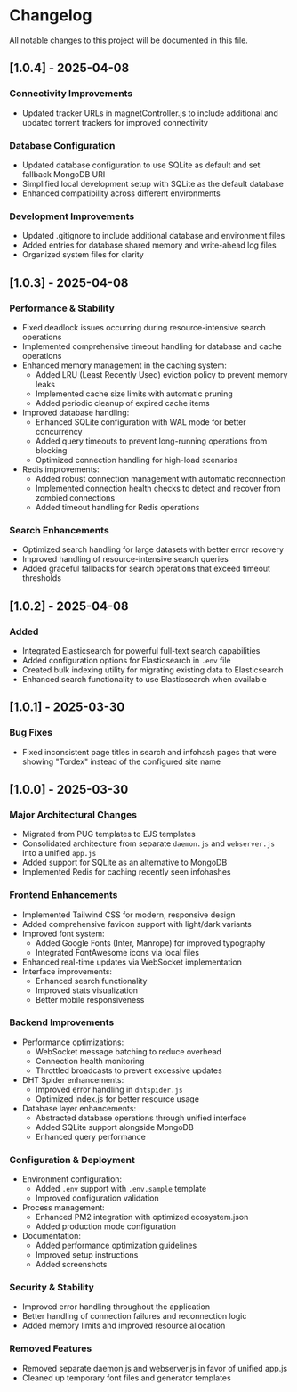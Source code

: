 # Changelog

All notable changes to this project will be documented in this file.

## [1.0.4] - 2025-04-08

### Connectivity Improvements
- Updated tracker URLs in magnetController.js to include additional and updated torrent trackers for improved connectivity

### Database Configuration
- Updated database configuration to use SQLite as default and set fallback MongoDB URI
- Simplified local development setup with SQLite as the default database
- Enhanced compatibility across different environments

### Development Improvements
- Updated .gitignore to include additional database and environment files
- Added entries for database shared memory and write-ahead log files
- Organized system files for clarity

## [1.0.3] - 2025-04-08

### Performance & Stability
- Fixed deadlock issues occurring during resource-intensive search operations
- Implemented comprehensive timeout handling for database and cache operations
- Enhanced memory management in the caching system:
  - Added LRU (Least Recently Used) eviction policy to prevent memory leaks
  - Implemented cache size limits with automatic pruning
  - Added periodic cleanup of expired cache items
- Improved database handling:
  - Enhanced SQLite configuration with WAL mode for better concurrency
  - Added query timeouts to prevent long-running operations from blocking
  - Optimized connection handling for high-load scenarios
- Redis improvements:
  - Added robust connection management with automatic reconnection
  - Implemented connection health checks to detect and recover from zombied connections
  - Added timeout handling for Redis operations

### Search Enhancements
- Optimized search handling for large datasets with better error recovery
- Improved handling of resource-intensive search queries
- Added graceful fallbacks for search operations that exceed timeout thresholds

## [1.0.2] - 2025-04-08

### Added
- Integrated Elasticsearch for powerful full-text search capabilities
- Added configuration options for Elasticsearch in `.env` file
- Created bulk indexing utility for migrating existing data to Elasticsearch
- Enhanced search functionality to use Elasticsearch when available

## [1.0.1] - 2025-03-30

### Bug Fixes
- Fixed inconsistent page titles in search and infohash pages that were showing "Tordex" instead of the configured site name

## [1.0.0] - 2025-03-30

### Major Architectural Changes
- Migrated from PUG templates to EJS templates
- Consolidated architecture from separate `daemon.js` and `webserver.js` into a unified `app.js`
- Added support for SQLite as an alternative to MongoDB
- Implemented Redis for caching recently seen infohashes

### Frontend Enhancements
- Implemented Tailwind CSS for modern, responsive design
- Added comprehensive favicon support with light/dark variants
- Improved font system:
  - Added Google Fonts (Inter, Manrope) for improved typography
  - Integrated FontAwesome icons via local files
- Enhanced real-time updates via WebSocket implementation
- Interface improvements:
  - Enhanced search functionality
  - Improved stats visualization
  - Better mobile responsiveness

### Backend Improvements
- Performance optimizations:
  - WebSocket message batching to reduce overhead
  - Connection health monitoring
  - Throttled broadcasts to prevent excessive updates
- DHT Spider enhancements:
  - Improved error handling in `dhtspider.js`
  - Optimized index.js for better resource usage
- Database layer enhancements:
  - Abstracted database operations through unified interface
  - Added SQLite support alongside MongoDB
  - Enhanced query performance

### Configuration & Deployment
- Environment configuration:
  - Added `.env` support with `.env.sample` template
  - Improved configuration validation
- Process management:
  - Enhanced PM2 integration with optimized ecosystem.json
  - Added production mode configuration
- Documentation:
  - Added performance optimization guidelines
  - Improved setup instructions
  - Added screenshots

### Security & Stability
- Improved error handling throughout the application
- Better handling of connection failures and reconnection logic
- Added memory limits and improved resource allocation

### Removed Features
- Removed separate daemon.js and webserver.js in favor of unified app.js
- Cleaned up temporary font files and generator templates 